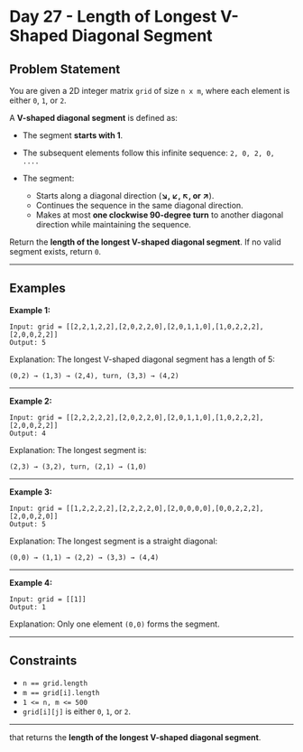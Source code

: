 # Day 27 - Length of Longest V-Shaped Diagonal Segment
 
## Problem Statement

You are given a 2D integer matrix `grid` of size `n x m`, where each element is either `0`, `1`, or `2`.

A **V-shaped diagonal segment** is defined as:

* The segment **starts with 1**.
* The subsequent elements follow this infinite sequence: `2, 0, 2, 0, ....`
* The segment:

  * Starts along a diagonal direction (**↘, ↙, ↖, or ↗**).
  * Continues the sequence in the same diagonal direction.
  * Makes at most **one clockwise 90-degree turn** to another diagonal direction while maintaining the sequence.

Return the **length of the longest V-shaped diagonal segment**. If no valid segment exists, return `0`.

---

## Examples

**Example 1:**

```
Input: grid = [[2,2,1,2,2],[2,0,2,2,0],[2,0,1,1,0],[1,0,2,2,2],[2,0,0,2,2]]
Output: 5
```

Explanation: The longest V-shaped diagonal segment has a length of 5:

```
(0,2) → (1,3) → (2,4), turn, (3,3) → (4,2)
```

---

**Example 2:**

```
Input: grid = [[2,2,2,2,2],[2,0,2,2,0],[2,0,1,1,0],[1,0,2,2,2],[2,0,0,2,2]]
Output: 4
```

Explanation: The longest segment is:

```
(2,3) → (3,2), turn, (2,1) → (1,0)
```

---

**Example 3:**

```
Input: grid = [[1,2,2,2,2],[2,2,2,2,0],[2,0,0,0,0],[0,0,2,2,2],[2,0,0,2,0]]
Output: 5
```

Explanation: The longest segment is a straight diagonal:

```
(0,0) → (1,1) → (2,2) → (3,3) → (4,4)
```

---

**Example 4:**

```
Input: grid = [[1]]
Output: 1
```

Explanation: Only one element `(0,0)` forms the segment.

---

## Constraints

* `n == grid.length`
* `m == grid[i].length`
* `1 <= n, m <= 500`
* `grid[i][j]` is either `0`, `1`, or `2`.

---

that returns the **length of the longest V-shaped diagonal segment**.


